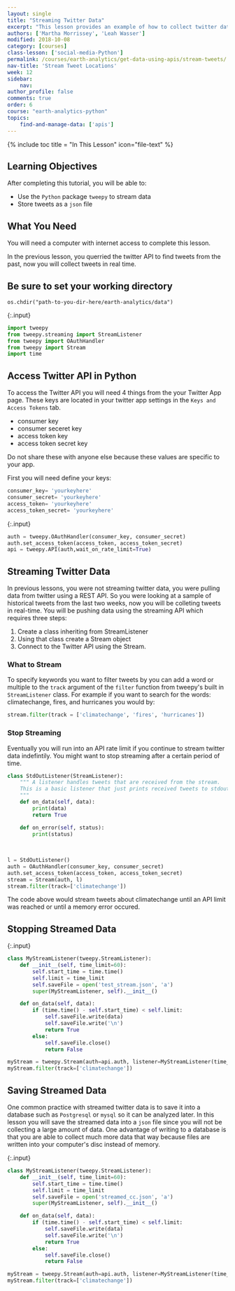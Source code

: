 ```yaml
---
layout: single
title: "Streaming Twitter Data"
excerpt: "This lesson provides an example of how to collect twitter data in real time."
authors: ['Martha Morrissey', 'Leah Wasser']
modified: 2018-10-08
category: [courses]
class-lesson: ['social-media-Python']
permalink: /courses/earth-analytics/get-data-using-apis/stream-tweets/
nav-title: 'Stream Tweet Locations'
week: 12
sidebar:
    nav:
author_profile: false
comments: true
order: 6
course: "earth-analytics-python"
topics:
    find-and-manage-data: ['apis']
---
```

{% include toc title = "In This Lesson" icon="file-text" %}

<div class='notice--success' markdown="1">

## <i class="fa fa-graduation-cap" aria-hidden="true"></i> Learning Objectives

After completing this tutorial, you will be able to:

* Use the `Python` package `tweepy` to stream data 
* Store tweets as a `json` file

## <i class="fa fa-check-square-o fa-2" aria-hidden="true"></i> What You Need

You will need a computer with internet access to complete this lesson.

</div>


In the previous lesson, you querried the twitter API to find tweets from the past, now you will collect tweets in real time. 

## Be sure to set your working directory

`os.chdir("path-to-you-dir-here/earth-analytics/data")`

{:.input}
```python
import tweepy
from tweepy.streaming import StreamListener
from tweepy import OAuthHandler
from tweepy import Stream
import time
```

## Access Twitter API in Python 
To access the Twitter API you will need 4 things from the your Twitter App page. These keys are located in your twitter app settings in the `Keys and Access Tokens` tab.

* consumer key
* consumer seceret key
* access token key 
* access token secret key 

Do not share these with anyone else because these values are specific to your app.


First you will need define your keys:

```Python
consumer_key= 'yourkeyhere'
consumer_secret= 'yourkeyhere'
access_token= 'yourkeyhere'
access_token_secret= 'yourkeyhere'
```

{:.input}
```python
auth = tweepy.OAuthHandler(consumer_key, consumer_secret)
auth.set_access_token(access_token, access_token_secret)
api = tweepy.API(auth,wait_on_rate_limit=True)
```

## Streaming Twitter Data

In previous lessons, you were not streaming twitter data, you were pulling data from twitter using a REST API. So you were looking at a sample of historical tweets from the last two weeks, now you will be colleting tweets in real-time. You will be pushing data using the streaming API which requires three steps: 

1. Create a class inheriting from StreamListener
2. Using that class create a Stream object
3. Connect to the Twitter API using the Stream.


### What to Stream 

To specify keywords you want to filter tweets by you can add a word or multiple to the `track` argument of the `filter` function from tweepy's built in `StreamListener` class. 
For example if you want to search for the words: climatechange, fires, and hurricanes you would by:

```python
stream.filter(track = ['climatechange', 'fires', 'hurricanes'])
```


### Stop Streaming 
Eventually you will run into an API rate limit if you continue to stream twitter data indefintily. You might want to stop streaming after a certain period of time.

```Python
class StdOutListener(StreamListener):
    """ A listener handles tweets that are received from the stream.
    This is a basic listener that just prints received tweets to stdout.
    """
    def on_data(self, data):
        print(data)
        return True

    def on_error(self, status):
        print(status)
        
        
        
l = StdOutListener()
auth = OAuthHandler(consumer_key, consumer_secret)
auth.set_access_token(access_token, access_token_secret)
stream = Stream(auth, l)
stream.filter(track=['climatechange'])    

```
The code above would stream tweets about climatechange until an API limit was reached or until a memory error occured. 

## Stopping Streamed Data

{:.input}
```python
class MyStreamListener(tweepy.StreamListener):
    def __init__(self, time_limit=60):
        self.start_time = time.time()
        self.limit = time_limit
        self.saveFile = open('test_stream.json', 'a')
        super(MyStreamListener, self).__init__()

    def on_data(self, data):
        if (time.time() - self.start_time) < self.limit:
            self.saveFile.write(data)
            self.saveFile.write('\n')
            return True
        else:
            self.saveFile.close()
            return False

myStream = tweepy.Stream(auth=api.auth, listener=MyStreamListener(time_limit=20))
myStream.filter(track=['climatechange'])
```

## Saving Streamed Data

One common practice with streamed twitter data is to save it into a database such as `Postgresql` or `mysql` so it can be analyzed later. In this lesson you will save the streamed data into a `json` file since you will not be collecting a large amount of data. One advantage of writing to a database is that you are able to collect much more data that way because files are written into your computer's disc instead of memory. 

{:.input}
```python
class MyStreamListener(tweepy.StreamListener):
    def __init__(self, time_limit=60):
        self.start_time = time.time()
        self.limit = time_limit
        self.saveFile = open('streamed_cc.json', 'a')
        super(MyStreamListener, self).__init__()

    def on_data(self, data):
        if (time.time() - self.start_time) < self.limit:
            self.saveFile.write(data)
            self.saveFile.write('\n')
            return True
        else:
            self.saveFile.close()
            return False

myStream = tweepy.Stream(auth=api.auth, listener=MyStreamListener(time_limit=20))
myStream.filter(track=['climatechange'])
```
